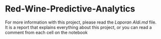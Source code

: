 # Red-Wine-Predictive-Analytics

For more information with this project, please read the *Laporan Aldi.md* file. It is a report that explains everything about this project, or you can read a comment from each cell on the notebook
